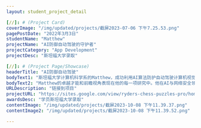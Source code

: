 ```yaml
---
layout: student_project_detail

[//]: # (Project Card)
coverImage: "/img/updated/projects/截屏2023-07-06 下午7.25.53.png"
pagePostDate: "2022年3月3日"
studentName: "Matthew"
projectName: "AI防御自动驾驶的守护者"
projectCategory: "App Development"
projectDesc: "斯坦福大学录取"

[//]: # (Project Page/Showcase)
headerTitle: "AI防御自动驾驶"
bodyText1: "斯坦福大学计算机科学系的Matthew，成功利用AI算法防护自动驾驶计算机视觉系统的网络攻击。他的突破性工作成果已发表为论文和专利。"
bodyText2: "Matthew的卓越才能和前瞻视角表现在他的每一项研究中。他在AI与网络安全领域的成就，将他塑造为一名未来计算机科学领域的领军人物。"
URLDescription: "链接到项目"
projectURL: "https://sites.google.com/view/ryders-chess-puzzles-pro/home"
awardsDesc: "学员斯坦福大学录取"
contentImage: "/img/updated/projects/截屏2023-10-08 下午11.39.37.png"
contentImage2: "/img/updated/projects/截屏2023-10-08 下午11.39.52.png"

---
```

